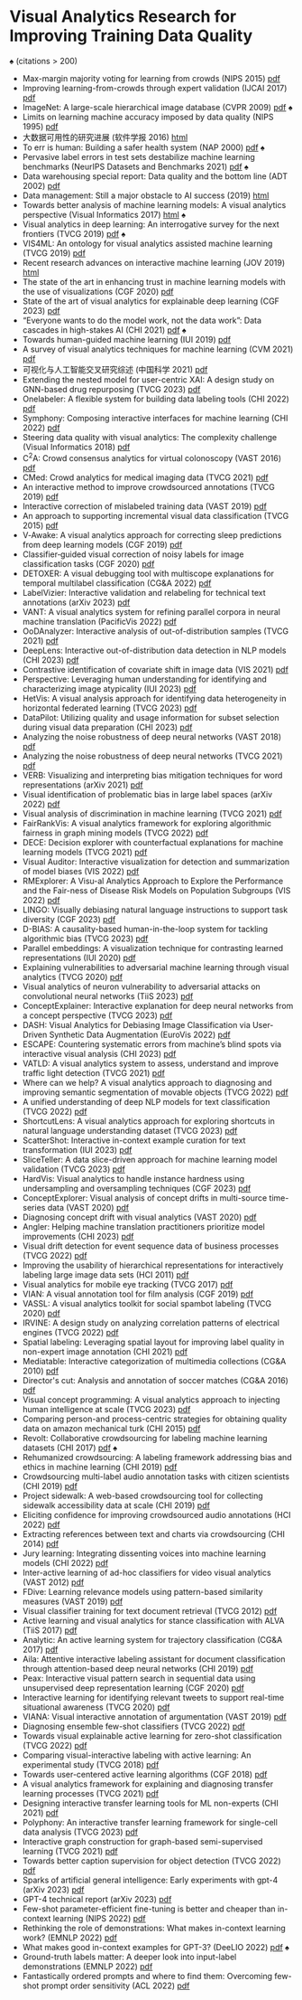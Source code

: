 # Visual Analytics Research for Improving Training Data Quality
&spades; (citations > 200)

*  Max-margin majority voting for learning from crowds (NIPS 2015) [pdf]( https://proceedings.neurips.cc/paper/2015/file/d7322ed717dedf1eb4e6e52a37ea7bcd-Paper.pdf )   
*  Improving learning-from-crowds through expert validation (IJCAI 2017) [pdf]( http://ml.cs.tsinghua.edu.cn/~jun/pub/expert-validation-ijcai2017.pdf )   
*  ImageNet: A large-scale hierarchical image database (CVPR 2009) [pdf]( https://ieeexplore.ieee.org/stamp/stamp.jsp?tp=&arnumber=5206848 )   &spades;
*  Limits on learning machine accuracy imposed by data quality (NIPS 1995) [pdf]( https://proceedings.neurips.cc/paper/1994/file/1e056d2b0ebd5c878c550da6ac5d3724-Paper.pdf )   
*  大数据可用性的研究进展 (软件学报 2016) [html]( http://www.jos.org.cn/html/2016/7/5038.htm )   
*  To err is human: Building a safer health system (NAP 2000) [pdf]( https://omsorgsforskning.brage.unit.no/omsorgsforskning-xmlui/bitstream/handle/11250/2445271/Kohn.pdf?sequence=1 )   &spades;
*  Pervasive label errors in test sets destabilize machine learning benchmarks (NeurIPS Datasets and Benchmarks 2021) [pdf](https://datasets-benchmarks-proceedings.neurips.cc/paper/2021/file/f2217062e9a397a1dca429e7d70bc6ca-Paper-round1.pdf) &spades;
*  Data warehousing special report: Data quality and the bottom line (ADT 2002) [pdf]( http://www.estgv.ipv.pt/PaginasPessoais/jloureiro/ESI_AID2007_2008/fichas/TP06_anexo1.pdf )  
*  Data management: Still a major obstacle to AI success (2019) [html]( https://www.datanami.com/2019/05/22/data-management-still-a-major-obstacle-to-ai-success/)
*  Towards better analysis of machine learning models: A visual analytics perspective (Visual Informatics 2017) [html]( https://www.sciencedirect.com/science/article/pii/S2468502X17300086?ref=pdf_download&fr=RR-2&rr=70b7a3563a5c8b51 )   &spades;
*  Visual analytics in deep learning: An interrogative survey for the next frontiers (TVCG 2019) [pdf]( https://ieeexplore.ieee.org/stamp/stamp.jsp?tp=&arnumber=8371286 )   &spades;
*  VIS4ML: An ontology for visual analytics assisted machine learning (TVCG 2019) [pdf]( https://ieeexplore.ieee.org/stamp/stamp.jsp?tp=&arnumber=8440124 )
*  Recent research advances on interactive machine learning (JOV 2019) [html]( https://link.springer.com/article/10.1007/s12650-018-0531-1 )
*  The state of the art in enhancing trust in machine learning models with the use of visualizations (CGF 2020) [pdf](https://onlinelibrary.wiley.com/doi/epdf/10.1111/cgf.14034)
*  State of the art of visual analytics for explainable deep learning (CGF 2023) [pdf](https://onlinelibrary.wiley.com/doi/pdf/10.1111/cgf.14733)
*  “Everyone wants to do the model work, not the data work”: Data cascades in high-stakes AI (CHI 2021) [pdf](https://dl.acm.org/doi/pdf/10.1145/3411764.3445518) &spades;
*  Towards human-guided machine learning (IUI 2019) [pdf](https://dl.acm.org/doi/pdf/10.1145/3301275.3302324)
*  A survey of visual analytics techniques for machine learning (CVM 2021) [pdf]( https://link.springer.com/content/pdf/10.1007/s41095-020-0191-7.pdf )
*  可视化与人工智能交叉研究综述 (中国科学 2021) [pdf]( http://scis.scichina.com/cn/2021/SSI-2021-0062.pdf )
*  Extending the nested model for user-centric XAI: A design study on GNN-based drug repurposing (TVCG 2023) [pdf](https://ieeexplore.ieee.org/iel7/2945/4359476/09916585.pdf)
*  Onelabeler: A flexible system for building data labeling tools (CHI 2022) [pdf](https://dl.acm.org/doi/pdf/10.1145/3491102.3517612)
*  Symphony: Composing interactive interfaces for machine learning (CHI 2022) [pdf](https://dl.acm.org/doi/pdf/10.1145/3491102.3502102)
*  Steering data quality with visual analytics: The complexity challenge (Visual Informatics 2018) [pdf]( https://pdf.sciencedirectassets.com/315710/1-s2.0-S2468502X19X00029/1-s2.0-S2468502X18300573/main.pdf?X-Amz-Security-Token=IQoJb3JpZ2luX2VjED0aCXVzLWVhc3QtMSJGMEQCIDjPfRSZgfGb7vzU0Y9WhXfsI%2BmdtvrR1%2Bvxtwvg4qV1AiArmjxgSV%2BuYiXMueAMO48EgVfdX7FYGL3SMNuirCuqWirSBAgWEAQaDDA1OTAwMzU0Njg2NSIMEzpAEmGBHqmH0O%2FBKq8E%2F%2F%2BacDf0SImQkCQ7flpAmcQgXBgav5G4GdPn4rmy7L4oL%2BFTruu9274qnRzU3K6x9XKqnJtRgLUsXvQxNkE%2FIaXLOOKKKbaPQxcqGhz2XcxR8wTYO9FmEQfctx5kq0Ukb3vqc7H5o6u%2FPQp84yvezAhDVowvUBwcIjUaRMOp3uE2C1Ghk5NIIdJW6bpYG7UuFChOlwi88zGGWzdcEjePw%2FoGam05V59DncDpFAsGNSTxko6U4TGl44puHklzN7UhbMUOJrMhb9eCmGaSVY6cHFx9RW7hEkApGjR1B%2BiA8EgTkqDXFozgW%2BWxeeuPu2SvE6S1eCLrseGu2A1b0TtS%2BPH3mnRwVhMw%2BXDyYRz6l%2B4x8XkvhLhNUV0BbHSw%2F4IagL8ZeBf%2FmBoll6DkpmNaHSRkov7yE%2FUaKitluDkMmvQoe3j0xbFaLSX%2FeBicpUuuYld1Ky4BwCzeilxgf%2BPE70iQLCbXSeA9QqdcZb%2FdO%2B3vofKTP3uOzgjGd4Ht4FfDdWhowJpp%2B%2Bofvh0QrIE6FWVje1vK5RVMKh9aHKS6uYIwGgbUBSNGwJ2PCDsHjJykYzzQi4JsJCA3tkMsg7P4Q5OcYpICgEDBnwLmuGT4mO8QhqU98fkAZLjc3U7Lq8EmbT8pI6EKWAyqnzIGehKjjch73fpWongPSIZPC9AWUIzVqGlaTm%2FeB87zai0P93ZiPkePxL6X49bktPQkyP%2BEsjlC08cwAnjT0GT5zDw8oTCswOmTBjqqAWkbwbiT%2BRnJ3i%2BzCdgD3cU6rvNSevievlV0muinPaEFWS%2F1TDZIAy4GvXwZnTrb%2FKKZZAaPeYrD66qfGI5SzeklPuX1nUW66ynIRxRaAB58RecEAyXkx87S%2BtxnS%2FHlVVAaIEeiSHC1ht7VN5jJQh2BATEChCJFwBlXGY4x9ociyYQ8ZECO0j5LeoBfsj%2FRjZfGYifcg5SOeH9mHuvkIDIoiK4cxXoWpGVk&X-Amz-Algorithm=AWS4-HMAC-SHA256&X-Amz-Date=20220510T133747Z&X-Amz-SignedHeaders=host&X-Amz-Expires=300&X-Amz-Credential=ASIAQ3PHCVTYYQK3GESR%2F20220510%2Fus-east-1%2Fs3%2Faws4_request&X-Amz-Signature=2ff5b3fe75d00dc99d4a384be343b72a294ac6cb10d0544782f240e1ca06a531&hash=362883a7cbb9e98cfa627b4a920012eeca6f5e2f42c21e74233b27377d290d1b&host=68042c943591013ac2b2430a89b270f6af2c76d8dfd086a07176afe7c76c2c61&pii=S2468502X18300573&tid=spdf-9cfe7c1c-293a-49d2-b994-3ac2e72f84bd&sid=7238f6fe46c4094db00b9548037327939cf7gxrqa&type=client&ua=4d52595d5456500b5006&rr=7093124e7af46e64)
*  C<sup>2</sup>A: Crowd consensus analytics for virtual colonoscopy (VAST 2016) [pdf]( https://ieeexplore.ieee.org/stamp/stamp.jsp?tp=&arnumber=7883508 ) 
*  CMed: Crowd analytics for medical imaging data (TVCG 2021) [pdf]( https://ieeexplore.ieee.org/stamp/stamp.jsp?tp=&arnumber=8907502 )   
*  An interactive method to improve crowdsourced annotations (TVCG 2019) [pdf]( https://ieeexplore.ieee.org/stamp/stamp.jsp?tp=&arnumber=8440116 )   
*  Interactive correction of mislabeled training data (VAST 2019) [pdf]( https://ieeexplore.ieee.org/stamp/stamp.jsp?tp=&arnumber=8986943 )   
*  An approach to supporting incremental visual data classification (TVCG 2015) [pdf]( https://ieeexplore.ieee.org/stamp/stamp.jsp?tp=&arnumber=6840370 ) 
*  V‐Awake: A visual analytics approach for correcting sleep predictions from deep learning models (CGF 2019) [pdf](https://onlinelibrary.wiley.com/doi/epdf/10.1111/cgf.13667)
*  Classifier‐guided visual correction of noisy labels for image classification tasks (CGF 2020) [pdf]( https://onlinelibrary.wiley.com/doi/epdf/10.1111/cgf.13973 ) 
*  DETOXER: A visual debugging tool with multiscope explanations for temporal multilabel classification (CG&A 2022) [pdf](https://ieeexplore.ieee.org/stamp/stamp.jsp?tp=&arnumber=9866547)
*  LabelVizier: Interactive validation and relabeling for technical text annotations (arXiv 2023) [pdf](https://arxiv.org/pdf/2303.17820)
*  VANT: A visual analytics system for refining parallel corpora in neural machine translation (PacificVis 2022) [pdf](https://ieeexplore.ieee.org/stamp/stamp.jsp?tp=&arnumber=9787874)
*  OoDAnalyzer: Interactive analysis of out-of-distribution samples (TVCG 2021) [pdf]( https://ieeexplore.ieee.org/stamp/stamp.jsp?tp=&arnumber=8994105 ) 
*  DeepLens: Interactive out-of-distribution data detection in NLP models (CHI 2023) [pdf]( https://dl.acm.org/doi/pdf/10.1145/3544548.3580741)
*  Contrastive identification of covariate shift in image data (VIS 2021) [pdf]( https://ieeexplore.ieee.org/stamp/stamp.jsp?tp=&arnumber=9623289)
*  Perspective: Leveraging human understanding for identifying and characterizing image atypicality (IUI 2023) [pdf](https://dl.acm.org/doi/pdf/10.1145/3581641.3584096)
*  HetVis: A visual analysis approach for identifying data heterogeneity in horizontal federated learning (TVCG 2023) [pdf](https://ieeexplore.ieee.org/stamp/stamp.jsp?tp=&arnumber=9912364)
*  DataPilot: Utilizing quality and usage information for subset selection during visual data preparation (CHI 2023) [pdf](https://dl.acm.org/doi/pdf/10.1145/3544548.3581509)
*  Analyzing the noise robustness of deep neural networks (VAST 2018) [pdf](https://ieeexplore.ieee.org/stamp/stamp.jsp?tp=&arnumber=8802509)
*  Analyzing the noise robustness of deep neural networks (TVCG 2021) [pdf](https://ieeexplore.ieee.org/stamp/stamp.jsp?tp=&arnumber=8967166)
*  VERB: Visualizing and interpreting bias mitigation techniques for word representations (arXiv 2021) [pdf](https://arxiv.org/pdf/2104.02797)
*  Visual identification of problematic bias in large label spaces (arXiv 2022) [pdf](https://arxiv.org/pdf/2201.06386)
*  Visual analysis of discrimination in machine learning (TVCG 2021) [pdf](https://ieeexplore.ieee.org/stamp/stamp.jsp?tp=&arnumber=9222272)
*  FairRankVis: A visual analytics framework for exploring algorithmic fairness in graph mining models (TVCG 2022) [pdf](https://ieeexplore.ieee.org/stamp/stamp.jsp?tp=&arnumber=9552229)
*  DECE: Decision explorer with counterfactual explanations for machine learning models (TVCG 2021) [pdf](https://ieeexplore.ieee.org/stamp/stamp.jsp?tp=&arnumber=9229232)
*  Visual Auditor: Interactive visualization for detection and summarization of model biases (VIS 2022) [pdf](https://ieeexplore.ieee.org/stamp/stamp.jsp?tp=&arnumber=9973204)
*  RMExplorer: A Visu-al Analytics Approach to Explore the Performance and the Fair-ness of Disease Risk Models on Population Subgroups (VIS 2022) [pdf](https://ieeexplore.ieee.org/stamp/stamp.jsp?tp=&arnumber=9973226)
*  LINGO: Visually debiasing natural language instructions to support task diversity (CGF 2023) [pdf](https://arxiv.org/pdf/2304.06184)
*  D-BIAS: A causality-based human-in-the-loop system for tackling algorithmic bias (TVCG 2023) [pdf](https://ieeexplore.ieee.org/stamp/stamp.jsp?tp=&arnumber=9903601)
*  Parallel embeddings: A visualization technique for contrasting learned representations (IUI 2020) [pdf](https://dl.acm.org/doi/pdf/10.1145/3377325.3377514)
*  Explaining vulnerabilities to adversarial machine learning through visual analytics (TVCG 2020) [pdf](https://ieeexplore.ieee.org/stamp/stamp.jsp?tp=&arnumber=8812988)
*  Visual analytics of neuron vulnerability to adversarial attacks on convolutional neural networks (TiiS 2023) [pdf](https://dl.acm.org/doi/pdf/10.1145/3587470)
*  ConceptExplainer: Interactive explanation for deep neural networks from a concept perspective (TVCG 2023) [pdf](https://ieeexplore.ieee.org/stamp/stamp.jsp?tp=&arnumber=9903285)
*  DASH: Visual Analytics for Debiasing Image Classification via User-Driven Synthetic Data Augmentation (EuroVis 2022) [pdf](https://diglib.eg.org/bitstream/handle/10.2312/evs20221099/091-095.pdf?sequence=1&isAllowed=y)
*  ESCAPE: Countering systematic errors from machine’s blind spots via interactive visual analysis (CHI 2023) [pdf](https://dl.acm.org/doi/pdf/10.1145/3544548.3581373)
*  VATLD: A visual analytics system to assess, understand and improve traffic light detection (TVCG 2021) [pdf]( https://ieeexplore.ieee.org/stamp/stamp.jsp?tp=&arnumber=9233993 ) 
*  Where can we help? A visual analytics approach to diagnosing and improving semantic segmentation of movable objects (TVCG 2022) [pdf](https://ieeexplore.ieee.org/stamp/stamp.jsp?tp=&arnumber=9552909)
*  A unified understanding of deep NLP models for text classification (TVCG 2022) [pdf](https://ieeexplore.ieee.org/stamp/stamp.jsp?tp=&arnumber=9801603)
*  ShortcutLens: A visual analytics approach for exploring shortcuts in natural language understanding dataset (TVCG 2023) [pdf](https://ieeexplore.ieee.org/stamp/stamp.jsp?tp=&arnumber=10015807)
*  ScatterShot: Interactive in-context example curation for text transformation (IUI 2023) [pdf](https://dl.acm.org/doi/pdf/10.1145/3581641.3584059)
*  SliceTeller: A data slice-driven approach for machine learning model validation (TVCG 2023) [pdf](https://ieeexplore.ieee.org/stamp/stamp.jsp?tp=&arnumber=9906903)
*  HardVis: Visual analytics to handle instance hardness using undersampling and oversampling techniques (CGF 2023) [pdf](https://onlinelibrary.wiley.com/doi/pdf/10.1111/cgf.14726)
*  ConceptExplorer: Visual analysis of concept drifts in multi-source time-series data (VAST 2020) [pdf]( https://ieeexplore.ieee.org/stamp/stamp.jsp?tp=&arnumber=9308627 ) 
*  Diagnosing concept drift with visual analytics (VAST 2020) [pdf]( https://arxiv.org/pdf/2007.14372.pdf )
*  Angler: Helping machine translation practitioners prioritize model improvements (CHI 2023) [pdf](https://dl.acm.org/doi/pdf/10.1145/3544548.3580790)
*  Visual drift detection for event sequence data of business processes (TVCG 2022) [pdf]( https://arxiv.org/pdf/2011.09130.pdf ) 
*  Improving the usability of hierarchical representations for interactively labeling large image data sets (HCI 2011) [pdf]( http://citeseerx.ist.psu.edu/viewdoc/download?doi=10.1.1.461.3459&rep=rep1&type=pdf ) 
*  Visual analytics for mobile eye tracking (TVCG 2017) [pdf]( https://ieeexplore.ieee.org/stamp/stamp.jsp?tp=&arnumber=7539297 ) 
*  VIAN: A visual annotation tool for film analysis (CGF 2019) [pdf]( https://onlinelibrary.wiley.com/doi/epdf/10.1111/cgf.13676 ) 
*  VASSL: A visual analytics toolkit for social spambot labeling (TVCG 2020) [pdf]( https://ieeexplore.ieee.org/stamp/stamp.jsp?tp=&arnumber=8805463 )
*  IRVINE: A design study on analyzing correlation patterns of electrical engines (TVCG 2022) [pdf]( https://ieeexplore.ieee.org/stamp/stamp.jsp?tp=&arnumber=9552903 ) 
*  Spatial labeling: Leveraging spatial layout for improving label quality in non-expert image annotation (CHI 2021) [pdf](https://dl.acm.org/doi/pdf/10.1145/3411764.3445165)
*  Mediatable: Interactive categorization of multimedia collections (CG&A 2010) [pdf]( https://ieeexplore.ieee.org/stamp/stamp.jsp?tp=&arnumber=5473200 ) 
*  Director's cut: Analysis and annotation of soccer matches (CG&A 2016) [pdf]( https://ieeexplore.ieee.org/stamp/stamp.jsp?tp=&arnumber=7579433 ) 
*  Visual concept programming: A visual analytics approach to injecting human intelligence at scale (TVCG 2023) [pdf](https://ieeexplore.ieee.org/stamp/stamp.jsp?tp=&arnumber=9904017)
*  Comparing person-and process-centric strategies for obtaining quality data on amazon mechanical turk (CHI 2015) [pdf](https://dl.acm.org/doi/pdf/10.1145/2702123.2702553)
*  Revolt: Collaborative crowdsourcing for labeling machine learning datasets (CHI 2017) [pdf](https://dl.acm.org/doi/pdf/10.1145/3025453.3026044) &spades;
*  Rehumanized crowdsourcing: A labeling framework addressing bias and ethics in machine learning (CHI 2019) [pdf](https://dl.acm.org/doi/pdf/10.1145/3290605.3300773)
*  Crowdsourcing multi-label audio annotation tasks with citizen scientists (CHI 2019) [pdf](https://dl.acm.org/doi/pdf/10.1145/3290605.3300522)
*  Project sidewalk: A web-based crowdsourcing tool for collecting sidewalk accessibility data at scale (CHI 2019) [pdf](https://dl.acm.org/doi/pdf/10.1145/3290605.3300292)
*  Eliciting confidence for improving crowdsourced audio annotations (HCI 2022) [pdf](https://dl.acm.org/doi/pdf/10.1145/3512935)
*  Extracting references between text and charts via crowdsourcing (CHI 2014) [pdf](https://dl.acm.org/doi/pdf/10.1145/2556288.2557241)
*  Jury learning: Integrating dissenting voices into machine learning models (CHI 2022) [pdf](https://dl.acm.org/doi/pdf/10.1145/3491102.3502004)
*  Inter-active learning of ad-hoc classifiers for video visual analytics (VAST 2012) [pdf]( https://ieeexplore.ieee.org/stamp/stamp.jsp?tp=&arnumber=6400492 ) 
*  FDive: Learning relevance models using pattern-based similarity measures (VAST 2019) [pdf]( https://ieeexplore.ieee.org/stamp/stamp.jsp?tp=&arnumber=8986940 ) 
*  Visual classifier training for text document retrieval (TVCG 2012) [pdf]( https://ieeexplore.ieee.org/stamp/stamp.jsp?tp=&arnumber=6327290 ) 
*  Active learning and visual analytics for stance classification with ALVA (TiiS 2017) [pdf](https://dl.acm.org/doi/pdf/10.1145/3132169)
*  Analytic: An active learning system for trajectory classification (CG&A 2017) [pdf]( https://ieeexplore.ieee.org/stamp/stamp.jsp?tp=&arnumber=8047427 ) 
*  Aila: Attentive interactive labeling assistant for document classification through attention-based deep neural networks (CHI 2019) [pdf](https://dl.acm.org/doi/pdf/10.1145/3290605.3300460)
*  Peax: Interactive visual pattern search in sequential data using unsupervised deep representation learning (CGF 2020) [pdf]( https://onlinelibrary.wiley.com/doi/epdf/10.1111/cgf.13971 ) 
*  Interactive learning for identifying relevant tweets to support real-time situational awareness (TVCG 2020) [pdf]( https://ieeexplore.ieee.org/stamp/stamp.jsp?tp=&arnumber=8807283 ) 
*  VIANA: Visual interactive annotation of argumentation (VAST 2019) [pdf]( https://arxiv.org/pdf/1907.12413 )  
*  Diagnosing ensemble few-shot classifiers (TVCG 2022) [pdf](https://ieeexplore.ieee.org/stamp/stamp.jsp?tp=&arnumber=9795241)
*  Towards visual explainable active learning for zero-shot classification (TVCG 2022) [pdf]( https://ieeexplore.ieee.org/stamp/stamp.jsp?tp=&arnumber=9552842 ) 
*  Comparing visual-interactive labeling with active learning: An experimental study (TVCG 2018) [pdf]( http://eprints.cs.univie.ac.at/5257/1/bernard2017labeling.pdf )   
*  Towards user-centered active learning algorithms (CGF 2018) [pdf]( https://onlinelibrary.wiley.com/doi/epdf/10.1111/cgf.13406 )   
*  A visual analytics framework for explaining and diagnosing transfer learning processes (TVCG 2021) [pdf](https://ieeexplore.ieee.org/stamp/stamp.jsp?tp=&arnumber=9219240)
*  Designing interactive transfer learning tools for ML non-experts (CHI 2021) [pdf](https://dl.acm.org/doi/pdf/10.1145/3411764.3445096)
*  Polyphony: An interactive transfer learning framework for single-cell data analysis (TVCG 2023) [pdf](https://ieeexplore.ieee.org/iel7/2945/4359476/09903604.pdf)
*  Interactive graph construction for graph-based semi-supervised learning (TVCG 2021) [pdf]( https://ieeexplore.ieee.org/stamp/stamp.jsp?tp=&arnumber=9444198 ) 
*  Towards better caption supervision for object detection (TVCG 2022) [pdf]( https://ieeexplore.ieee.org/stamp/stamp.jsp?tp=&arnumber=9664269 ) 
*  Sparks of artificial general intelligence: Early experiments with gpt-4 (arXiv 2023) [pdf](https://arxiv.org/pdf/2303.12712)
*  GPT-4 technical report (arXiv 2023) [pdf](https://arxiv.org/pdf/2303.08774) 
*  Few-shot parameter-efficient fine-tuning is better and cheaper than in-context learning (NIPS 2022) [pdf](https://proceedings.neurips.cc/paper_files/paper/2022/file/0cde695b83bd186c1fd456302888454c-Paper-Conference.pdf)
*  Rethinking the role of demonstrations: What makes in-context learning work? (EMNLP 2022) [pdf](https://aclanthology.org/2022.emnlp-main.759.pdf)
*  What makes good in-context examples for GPT-3? (DeeLIO 2022) [pdf](https://aclanthology.org/2022.deelio-1.10.pdf) &spades;
*  Ground-truth labels matter: A deeper look into input-label demonstrations (EMNLP 2022) [pdf](https://aclanthology.org/2022.emnlp-main.155.pdf)
*  Fantastically ordered prompts and where to find them: Overcoming few-shot prompt order sensitivity (ACL 2022) [pdf](https://aclanthology.org/2022.acl-long.556.pdf)